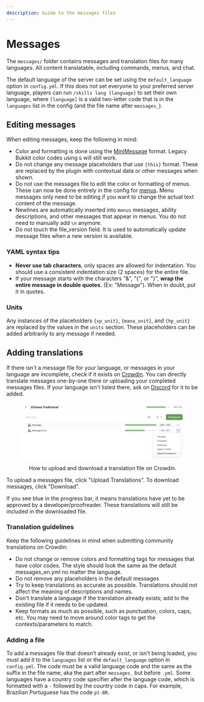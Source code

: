 ```yaml
---
description: Guide to the messages files
---
```


# Messages

The `messages/` folder contains messages and translation files for many languages. All content translatable, including commands, menus, and chat.&#x20;

The default language of the server can be set using the `default_language` option in `config.yml`. If this does not set everyone to your preferred server language, players can run `/skills lang [language]` to set their own language, where `[language]` is a valid two-letter code that is in the `languages` list in the config (and the file name after `messages_`).

## Editing messages

When editing messages, keep the following in mind:

* Color and formatting is done using the [MiniMessage](https://docs.advntr.dev/minimessage/format.html) format. Legacy Bukkit color codes using `&` will still work.
* Do not change any message placeholders that use `{this}` format. These are replaced by the plugin with contextual data or other messages when shown.
* Do not use the messages file to edit the color or formatting of menus. These can now be done entirely in the config for [menus](menus.md). Menu messages only need to be editing if you want to change the actual text content of the message.
* Newlines are automatically inserted into `menus` messages, ability descriptions, and other messages that appear in menus. You do not need to manually add `\n` anymore.
* Do not touch the file\_version field. It is used to automatically update message files when a new version is available.

### YAML syntax tips

* **Never use tab characters**, only spaces are allowed for indentation. You should use a consistent indentation size (2 spaces) for the entire file.
* If your message starts with the characters "&", "{", or "}", **wrap the entire message in double quotes.** (Ex: "Message"). When in doubt, put it in quotes.

### Units

Any instances of the placeholders `{xp_unit}`, `{mana_unit}`, and `{hp_unit}` are replaced by the values in the `units` section. These placeholders can be added arbitrarily to any message if needed.

## Adding translations

If there isn't a message file for your language, or messages in your language are incomplete, check if it exists on [Crowdin](https://crowdin.com/project/aureliumskills). You can directly translate messages one-by-one there or uploading your completed messages files. If your language isn't listed there, ask on [Discord](https://discord.gg/Bh2EZfB) for it to be added.

<div align="center">

<figure><img src=".gitbook/assets/uploading-messages-crowdin.png" alt=""><figcaption><p>How to upload and download a translation file on Crowdin.</p></figcaption></figure>

</div>

To upload a messages file, click "Upload Translations". To download messages, click "Download".

If you see blue in the progress bar, it means translations have yet to be approved by a developer/proofreader. These translations will still be included in the downloaded file.

### Translation guidelines

Keep the following guidelines in mind when submitting community translations on Crowdin:

* Do not change or remove colors and formatting tags for messages that have color codes. The style should look the same as the default messages\_en.yml no matter the language.
* Do not remove any placeholders in the default messages
* Try to keep translations as accurate as possible. Translations should not affect the meaning of descriptions and names.
* Don't translate a language if the translation already exists; add to the existing file if it needs to be updated.
* Keep formats as much as possible, such as punctuation, colors, caps, etc. You may need to move around color tags to get the contexts/parameters to match.

### Adding a file

To add a messages file that doesn't already exist, or isn't being loaded, you must add it to the `languages` list or the `default_language` option in `config.yml`. The code must be a valid language code and the same as the suffix in the file name, aka the part after `messages_` but before `.yml`. Some languages have a country code specifier after the language code, which is formatted with a `-` followed by the country code in caps. For example, Brazilian Portuguese has the code `pt-BR`.
